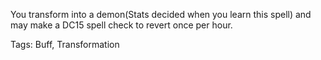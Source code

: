 You transform into a demon(Stats decided when you learn this spell) and may make a DC15 spell check to revert once per hour.

Tags: Buff, Transformation